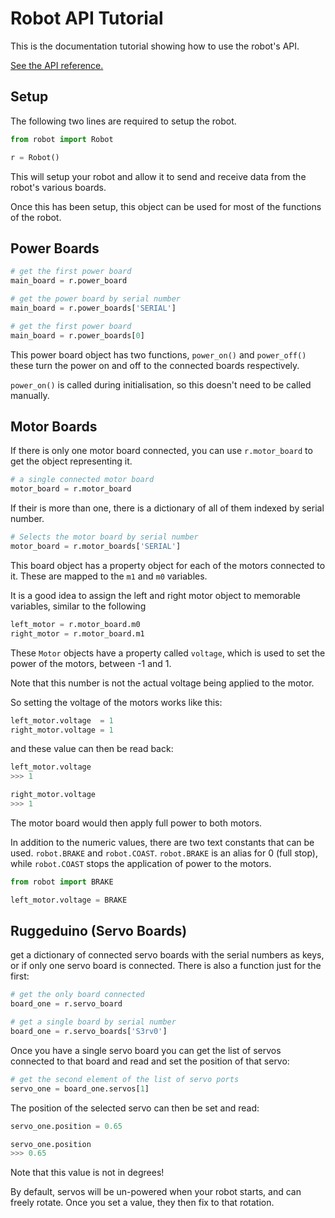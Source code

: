 # Robot API Tutorial
This is the documentation tutorial showing how to use the robot's API.

[See the API reference.](reference)

## Setup
The following two lines are required to setup the robot.

```python
from robot import Robot

r = Robot()
```

This will setup your robot and allow it to send and receive data from the robot's various boards.

Once this has been setup, this object can be used for most of the functions of the robot.

## Power Boards
```python
# get the first power board
main_board = r.power_board

# get the power board by serial number
main_board = r.power_boards['SERIAL']

# get the first power board
main_board = r.power_boards[0]
```

This power board object has two functions, `power_on()` and `power_off()` these turn the power on and off to the connected boards respectively.

`power_on()` is called during initialisation, so this doesn't need to be called manually.

## Motor Boards

If there is only one motor board connected, you can use `r.motor_board` to get the object representing it.
```python
# a single connected motor board
motor_board = r.motor_board
```

If their is more than one, there is a dictionary of all of them indexed by serial number.
```python
# Selects the motor board by serial number
motor_board = r.motor_boards['SERIAL']
```

This board object has a property object for each of the motors connected to it. These are mapped to the `m1` and `m0` variables.

It is a good idea to assign the left and right motor object to memorable variables, similar to the following
```python
left_motor = r.motor_board.m0
right_motor = r.motor_board.m1
```

These `Motor` objects have a property called `voltage`, which is used to set the power of the motors, between -1 and 1.

Note that this number is not the actual voltage being applied to the motor.

So setting the voltage of the motors works like this:
```python
left_motor.voltage  = 1
right_motor.voltage = 1
```

and these value can then be read back:
```python
left_motor.voltage
>>> 1

right_motor.voltage
>>> 1
```

The motor board would then apply full power to both motors.

In addition to the numeric values, there are two text constants that can be used. `robot.BRAKE` and `robot.COAST`. `robot.BRAKE` is an alias for 0 (full stop), while `robot.COAST` stops the application of power to the motors.

```python
from robot import BRAKE

left_motor.voltage = BRAKE
```

## Ruggeduino (Servo Boards)

get a dictionary of connected servo boards with the serial numbers as keys, or if only one servo board is connected. There is also a function just for the first:
```python
# get the only board connected
board_one = r.servo_board

# get a single board by serial number
board_one = r.servo_boards['S3rv0']
```

Once you have a single servo board you can get the list of servos connected to that board and read and set the position of that servo:
```python
# get the second element of the list of servo ports
servo_one = board_one.servos[1]
```

The position of the selected servo can then be set and read:
```python
servo_one.position = 0.65

servo_one.position
>>> 0.65
```

Note that this value is not in degrees!

By default, servos will be un-powered when your robot starts, and can freely rotate. Once you set a value, they then fix to that rotation.
